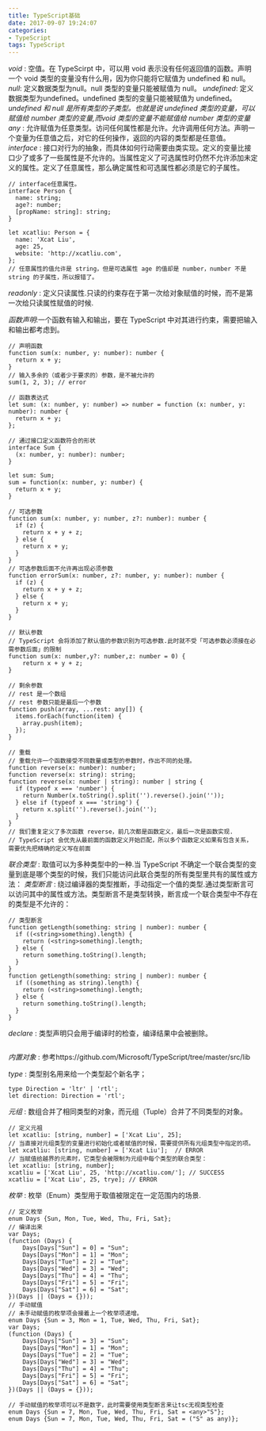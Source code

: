 ```yaml
---
title: TypeScript基础
date: 2017-09-07 19:24:07
categories:
- TypeScript
tags: TypeScript
---
```


_void_ : 空值。在 TypeScirpt 中，可以用 void 表示没有任何返回值的函数。声明一个 void 类型的变量没有什么用，因为你只能将它赋值为 undefined 和 null。  
_null_: 定义数据类型为null。null 类型的变量只能被赋值为 null。
_undefined_: 定义数据类型为undefined。undefined 类型的变量只能被赋值为 undefined。
_undefined 和 null 是所有类型的子类型。也就是说 undefined 类型的变量，可以赋值给 number 类型的变量,而void 类型的变量不能赋值给 number 类型的变量_
_any_ : 允许赋值为任意类型。访问任何属性都是允许。允许调用任何方法。声明一个变量为任意值之后，对它的任何操作，返回的内容的类型都是任意值。
_interface_ : 接口对行为的抽象，而具体如何行动需要由类实现。定义的变量比接口少了或多了一些属性是不允许的。当属性定义了可选属性时仍然不允许添加未定义的属性。定义了任意属性，那么确定属性和可选属性都必须是它的子属性。
```
// interface任意属性。
interface Person {
  name: string;
  age?: number;
  [propName: string]: string;
}

let xcatliu: Person = {
  name: 'Xcat Liu',
  age: 25,
  website: 'http://xcatliu.com',
};
// 任意属性的值允许是 string，但是可选属性 age 的值却是 number，number 不是 string 的子属性，所以报错了。
``` 
_readonly_ : 定义只读属性.只读的约束存在于第一次给对象赋值的时候，而不是第一次给只读属性赋值的时候.

_函数声明_:一个函数有输入和输出，要在 TypeScript 中对其进行约束，需要把输入和输出都考虑到。
```
// 声明函数
function sum(x: number, y: number): number {
  return x + y;
}
// 输入多余的（或者少于要求的）参数，是不被允许的
sum(1, 2, 3); // error
```
```
// 函数表达式
let sum: (x: number, y: number) => number = function (x: number, y: number): number {
  return x + y;
};
```
```
// 通过接口定义函数符合的形状
interface Sum {
  (x: number, y: number): number;
}

let sum: Sum;
sum = function(x: number, y: number) {
  return x + y;
}
```
```
// 可选参数
function sum(x: number, y: number, z?: number): number {
  if (z) {
    return x + y + z;
  } else {
    return x + y;
  }
}
// 可选参数后面不允许再出现必须参数
function errorSum(x: number, z?: number, y: number): number {
  if (z) {
    return x + y + z;
  } else {
    return x + y;
  }
}
```
```
// 默认参数
// TypeScript 会将添加了默认值的参数识别为可选参数.此时就不受「可选参数必须接在必需参数后面」的限制
function sum(x: number,y?: number,z: number = 0) {
    return x + y + z;
}
```
```
// 剩余参数
// rest 是一个数组
// rest 参数只能是最后一个参数
function push(array, ...rest: any[]) {
  items.forEach(function(item) {
    array.push(item);
  });
}
```
```
// 重载
// 重载允许一个函数接受不同数量或类型的参数时，作出不同的处理。
function reverse(x: number): number;
function reverse(x: string): string;
function reverse(x: number | string): number | string {
  if (typeof x === 'number') {
    return Number(x.toString().split('').reverse().join(''));
  } else if (typeof x === 'string') {
    return x.split('').reverse().join('');
  }
}
// 我们重复定义了多次函数 reverse，前几次都是函数定义，最后一次是函数实现.
// TypeScript 会优先从最前面的函数定义开始匹配，所以多个函数定义如果有包含关系，需要优先把精确的定义写在前面
```
_联合类型_ : 取值可以为多种类型中的一种.当 TypeScript 不确定一个联合类型的变量到底是哪个类型的时候，我们只能访问此联合类型的所有类型里共有的属性或方法：
_类型断言_ : 绕过编译器的类型推断，手动指定一个值的类型.通过类型断言可以访问其中的属性或方法。类型断言不是类型转换，断言成一个联合类型中不存在的类型是不允许的：
```
// 类型断言
function getLength(something: string | number): number {
  if ((<string>something).length) {
    return (<string>something).length;
  } else {
    return something.toString().length;
  }
}
function getLength(something: string | number): number {
  if ((something as string).length) {
    return (<string>something).length;
  } else {
    return something.toString().length;
  }
}
```
_declare_ : 类型声明只会用于编译时的检查，编译结果中会被删除。
```
```
_内置对象_ : 参考https://github.com/Microsoft/TypeScript/tree/master/src/lib

_type_ : 类型别名用来给一个类型起个新名字；
```
type Direction = 'ltr' | 'rtl';
let direction: Direction = 'rtl';
```

_元组_ : 数组合并了相同类型的对象，而元组（Tuple）合并了不同类型的对象。
```
// 定义元祖
let xcatliu: [string, number] = ['Xcat Liu', 25];
// 当直接对元组类型的变量进行初始化或者赋值的时候，需要提供所有元组类型中指定的项。
let xcatliu: [string, number] = ['Xcat Liu'];  // ERROR
// 当赋值给越界的元素时，它类型会被限制为元组中每个类型的联合类型：
let xcatliu: [string, number];
xcatliu = ['Xcat Liu', 25, 'http://xcatliu.com/']; // SUCCESS
xcatliu = ['Xcat Liu', 25, trye]; // ERROR
```

_枚举_ : 枚举（Enum）类型用于取值被限定在一定范围内的场景.
```
// 定义枚举
enum Days {Sun, Mon, Tue, Wed, Thu, Fri, Sat};
// 编译出来
var Days;
(function (Days) {
    Days[Days["Sun"] = 0] = "Sun";
    Days[Days["Mon"] = 1] = "Mon";
    Days[Days["Tue"] = 2] = "Tue";
    Days[Days["Wed"] = 3] = "Wed";
    Days[Days["Thu"] = 4] = "Thu";
    Days[Days["Fri"] = 5] = "Fri";
    Days[Days["Sat"] = 6] = "Sat";
})(Days || (Days = {}));
// 手动赋值
// 未手动赋值的枚举项会接着上一个枚举项递增。
enum Days {Sun = 3, Mon = 1, Tue, Wed, Thu, Fri, Sat};
var Days;
(function (Days) {
    Days[Days["Sun"] = 3] = "Sun";
    Days[Days["Mon"] = 1] = "Mon";
    Days[Days["Tue"] = 2] = "Tue";
    Days[Days["Wed"] = 3] = "Wed";
    Days[Days["Thu"] = 4] = "Thu";
    Days[Days["Fri"] = 5] = "Fri";
    Days[Days["Sat"] = 6] = "Sat";
})(Days || (Days = {}));

// 手动赋值的枚举项可以不是数字，此时需要使用类型断言来让tsc无视类型检查
enum Days {Sun = 7, Mon, Tue, Wed, Thu, Fri, Sat = <any>"S"};
enum Days {Sun = 7, Mon, Tue, Wed, Thu, Fri, Sat = ("S" as any)};
```

